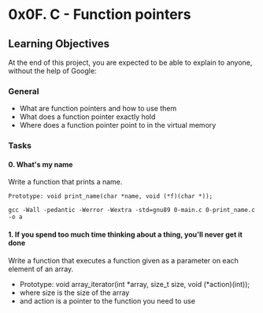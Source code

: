 # 0x0F. C - Function pointers

## Learning Objectives
At the end of this project, you are expected to be able to explain to anyone, without the help of Google:

### General
- What are function pointers and how to use them
- What does a function pointer exactly hold
- Where does a function pointer point to in the virtual memory


### Tasks 
#### 0. What's my name
Write a function that prints a name.

`Prototype: void print_name(char *name, void (*f)(char *));`

``gcc -Wall -pedantic -Werror -Wextra -std=gnu89 0-main.c 0-print_name.c -o a``

#### 1. If you spend too much time thinking about a thing, you'll never get it done

Write a function that executes a function given as a parameter on each element of an array.

- Prototype: void array_iterator(int *array, size_t size, void (*action)(int));
- where size is the size of the array
- and action is a pointer to the function you need to use